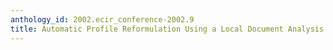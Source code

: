 ```yaml
---
anthology_id: 2002.ecir_conference-2002.9
title: Automatic Profile Reformulation Using a Local Document Analysis
---
```

